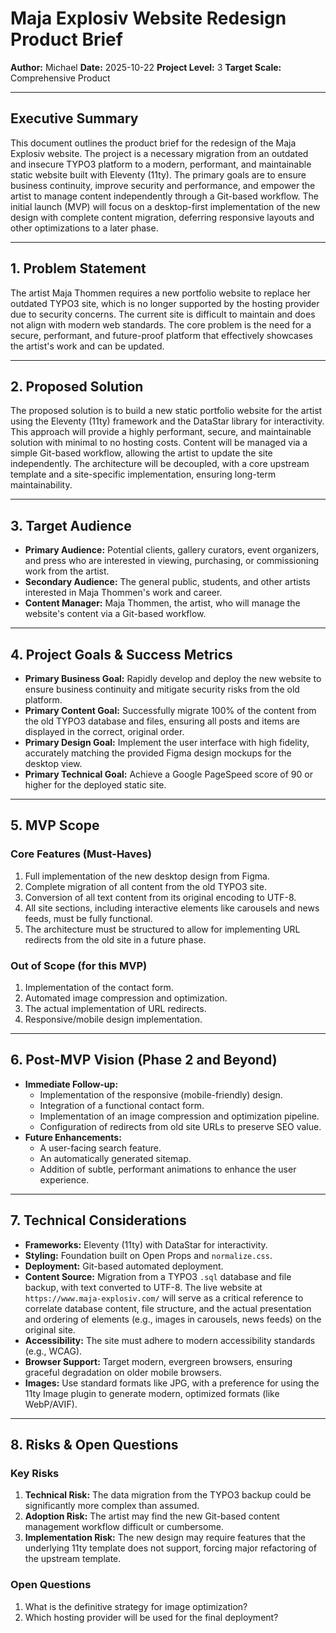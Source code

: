 # Maja Explosiv Website Redesign Product Brief

**Author:** Michael
**Date:** 2025-10-22
**Project Level:** 3
**Target Scale:** Comprehensive Product

---

## Executive Summary

This document outlines the product brief for the redesign of the Maja Explosiv website. The project is a necessary migration from an outdated and insecure TYPO3 platform to a modern, performant, and maintainable static website built with Eleventy (11ty). The primary goals are to ensure business continuity, improve security and performance, and empower the artist to manage content independently through a Git-based workflow. The initial launch (MVP) will focus on a desktop-first implementation of the new design with complete content migration, deferring responsive layouts and other optimizations to a later phase.

---

## 1. Problem Statement

The artist Maja Thommen requires a new portfolio website to replace her outdated TYPO3 site, which is no longer supported by the hosting provider due to security concerns. The current site is difficult to maintain and does not align with modern web standards. The core problem is the need for a secure, performant, and future-proof platform that effectively showcases the artist's work and can be updated.

---

## 2. Proposed Solution

The proposed solution is to build a new static portfolio website for the artist using the Eleventy (11ty) framework and the DataStar library for interactivity. This approach will provide a highly performant, secure, and maintainable solution with minimal to no hosting costs. Content will be managed via a simple Git-based workflow, allowing the artist to update the site independently. The architecture will be decoupled, with a core upstream template and a site-specific implementation, ensuring long-term maintainability.

---

## 3. Target Audience

*   **Primary Audience:** Potential clients, gallery curators, event organizers, and press who are interested in viewing, purchasing, or commissioning work from the artist.
*   **Secondary Audience:** The general public, students, and other artists interested in Maja Thommen's work and career.
*   **Content Manager:** Maja Thommen, the artist, who will manage the website's content via a Git-based workflow.

---

## 4. Project Goals & Success Metrics

*   **Primary Business Goal:** Rapidly develop and deploy the new website to ensure business continuity and mitigate security risks from the old platform.
*   **Primary Content Goal:** Successfully migrate 100% of the content from the old TYPO3 database and files, ensuring all posts and items are displayed in the correct, original order.
*   **Primary Design Goal:** Implement the user interface with high fidelity, accurately matching the provided Figma design mockups for the desktop view.
*   **Primary Technical Goal:** Achieve a Google PageSpeed score of 90 or higher for the deployed static site.

---

## 5. MVP Scope

### Core Features (Must-Haves)
1.  Full implementation of the new desktop design from Figma.
2.  Complete migration of all content from the old TYPO3 site.
3.  Conversion of all text content from its original encoding to UTF-8.
4.  All site sections, including interactive elements like carousels and news feeds, must be fully functional.
5.  The architecture must be structured to allow for implementing URL redirects from the old site in a future phase.

### Out of Scope (for this MVP)
1.  Implementation of the contact form.
2.  Automated image compression and optimization.
3.  The actual implementation of URL redirects.
4.  Responsive/mobile design implementation.

---

## 6. Post-MVP Vision (Phase 2 and Beyond)

*   **Immediate Follow-up:**
    *   Implementation of the responsive (mobile-friendly) design.
    *   Integration of a functional contact form.
    *   Implementation of an image compression and optimization pipeline.
    *   Configuration of redirects from old site URLs to preserve SEO value.
*   **Future Enhancements:**
    *   A user-facing search feature.
    *   An automatically generated sitemap.
    *   Addition of subtle, performant animations to enhance the user experience.

---

## 7. Technical Considerations

*   **Frameworks:** Eleventy (11ty) with DataStar for interactivity.
*   **Styling:** Foundation built on Open Props and `normalize.css`.
*   **Deployment:** Git-based automated deployment.
*   **Content Source:** Migration from a TYPO3 `.sql` database and file backup, with text converted to UTF-8. The live website at `https://www.maja-explosiv.com/` will serve as a critical reference to correlate database content, file structure, and the actual presentation and ordering of elements (e.g., images in carousels, news feeds) on the original site.
*   **Accessibility:** The site must adhere to modern accessibility standards (e.g., WCAG).
*   **Browser Support:** Target modern, evergreen browsers, ensuring graceful degradation on older mobile browsers.
*   **Images:** Use standard formats like JPG, with a preference for using the 11ty Image plugin to generate modern, optimized formats (like WebP/AVIF).

---

## 8. Risks & Open Questions

### Key Risks
1.  **Technical Risk:** The data migration from the TYPO3 backup could be significantly more complex than assumed.
2.  **Adoption Risk:** The artist may find the new Git-based content management workflow difficult or cumbersome.
3.  **Implementation Risk:** The new design may require features that the underlying 11ty template does not support, forcing major refactoring of the upstream template.

### Open Questions
1.  What is the definitive strategy for image optimization?
2.  Which hosting provider will be used for the final deployment?
